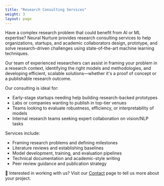 ```yaml
---
title: "Research Consulting Services"
weight: 3
layout: page
---
```


Have a complex research problem that could benefit from AI or ML expertise? Neural Nurture provides research consulting services to help organizations, startups, and academic collaborators design, prototype, and solve research-driven challenges using state-of-the-art machine learning techniques.

Our team of experienced researchers can assist in framing your problem in a research context, identifying the right models and methodologies, and developing efficient, scalable solutions—whether it's a proof of concept or a publishable research outcome.

Our consulting is ideal for:
- Early-stage startups needing help building research-backed prototypes
- Labs or companies wanting to publish in top-tier venues
- Teams looking to evaluate robustness, efficiency, or interpretability of models
- Internal research teams seeking expert collaboration on vision/NLP tasks

Services include:
- Framing research problems and defining milestones
- Literature reviews and establishing baselines
- Model development, training, and evaluation pipelines
- Technical documentation and academic-style writing
- Peer review guidance and publication strategy

📩 Interested in working with us? Visit our [Contact](/contact/) page to tell us more about your project.